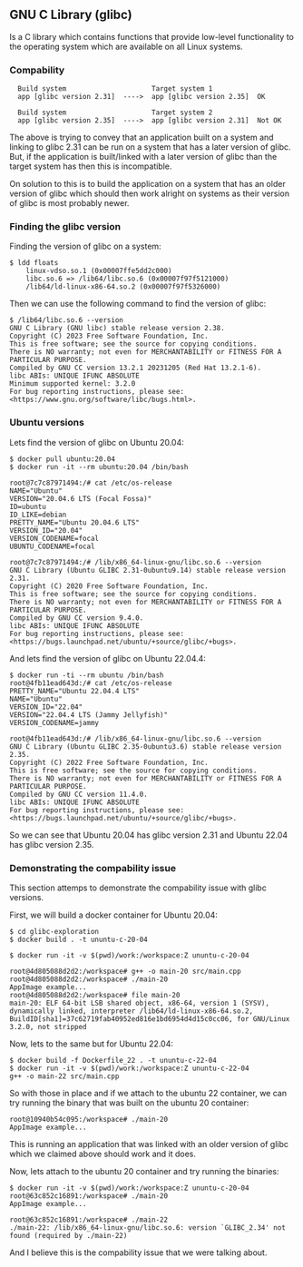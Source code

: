 ## GNU C Library (glibc)
Is a C library which contains functions that provide low-level functionality to
the operating system which are available on all Linux systems.

### Compability
``` 
  Build system                     Target system 1
  app [glibc version 2.31]  ---->  app [glibc version 2.35]  OK

  Build system                     Target system 2
  app [glibc version 2.35]  ---->  app [glibc version 2.31]  Not OK
```
The above is trying to convey that an application built on a system and linking
to glibc 2.31 can be run on a system that has a later version of glibc.
But, if the application is built/linked with a later version of glibc than the
target system has then this is incompatible.

On solution to this is to build the application on a system that has an older
version of glibc which should then work alright on systems as their version of
glibc is most probably newer.

### Finding the glibc version
Finding the version of glibc on a system:
```console
$ ldd floats
	linux-vdso.so.1 (0x00007ffe5dd2c000)
	libc.so.6 => /lib64/libc.so.6 (0x00007f97f5121000)
	/lib64/ld-linux-x86-64.so.2 (0x00007f97f5326000)
```
Then we can use the following command to find the version of glibc:
```console
$ /lib64/libc.so.6 --version
GNU C Library (GNU libc) stable release version 2.38.
Copyright (C) 2023 Free Software Foundation, Inc.
This is free software; see the source for copying conditions.
There is NO warranty; not even for MERCHANTABILITY or FITNESS FOR A
PARTICULAR PURPOSE.
Compiled by GNU CC version 13.2.1 20231205 (Red Hat 13.2.1-6).
libc ABIs: UNIQUE IFUNC ABSOLUTE
Minimum supported kernel: 3.2.0
For bug reporting instructions, please see:
<https://www.gnu.org/software/libc/bugs.html>.
```

### Ubuntu versions
Lets find the version of glibc on Ubuntu 20.04:
```console
$ docker pull ubuntu:20.04
$ docker run -it --rm ubuntu:20.04 /bin/bash

root@7c7c87971494:/# cat /etc/os-release 
NAME="Ubuntu"
VERSION="20.04.6 LTS (Focal Fossa)"
ID=ubuntu
ID_LIKE=debian
PRETTY_NAME="Ubuntu 20.04.6 LTS"
VERSION_ID="20.04"
VERSION_CODENAME=focal
UBUNTU_CODENAME=focal

root@7c7c87971494:/# /lib/x86_64-linux-gnu/libc.so.6 --version
GNU C Library (Ubuntu GLIBC 2.31-0ubuntu9.14) stable release version 2.31.
Copyright (C) 2020 Free Software Foundation, Inc.
This is free software; see the source for copying conditions.
There is NO warranty; not even for MERCHANTABILITY or FITNESS FOR A
PARTICULAR PURPOSE.
Compiled by GNU CC version 9.4.0.
libc ABIs: UNIQUE IFUNC ABSOLUTE
For bug reporting instructions, please see:
<https://bugs.launchpad.net/ubuntu/+source/glibc/+bugs>.
```

And lets find the version of glibc on Ubuntu 22.04.4:
```console
$ docker run -ti --rm ubuntu /bin/bash
root@4fb11ead643d:/# cat /etc/os-release 
PRETTY_NAME="Ubuntu 22.04.4 LTS"
NAME="Ubuntu"
VERSION_ID="22.04"
VERSION="22.04.4 LTS (Jammy Jellyfish)"
VERSION_CODENAME=jammy

root@4fb11ead643d:/# /lib/x86_64-linux-gnu/libc.so.6 --version
GNU C Library (Ubuntu GLIBC 2.35-0ubuntu3.6) stable release version 2.35.
Copyright (C) 2022 Free Software Foundation, Inc.
This is free software; see the source for copying conditions.
There is NO warranty; not even for MERCHANTABILITY or FITNESS FOR A
PARTICULAR PURPOSE.
Compiled by GNU CC version 11.4.0.
libc ABIs: UNIQUE IFUNC ABSOLUTE
For bug reporting instructions, please see:
<https://bugs.launchpad.net/ubuntu/+source/glibc/+bugs>.
````
So we can see that Ubuntu 20.04 has glibc version 2.31 and Ubuntu 22.04 has
glibc version 2.35.

### Demonstrating the compability issue
This section attemps to demonstrate the compability issue with glibc versions.

First, we will build a docker container for Ubuntu 20.04:
```console
$ cd glibc-exploration
$ docker build . -t ununtu-c-20-04

$ docker run -it -v $(pwd)/work:/workspace:Z ununtu-c-20-04

root@4d805088d2d2:/workspace# g++ -o main-20 src/main.cpp 
root@4d805088d2d2:/workspace# ./main-20 
AppImage example...
root@4d805088d2d2:/workspace# file main-20 
main-20: ELF 64-bit LSB shared object, x86-64, version 1 (SYSV), dynamically linked, interpreter /lib64/ld-linux-x86-64.so.2, BuildID[sha1]=37c62719fab40952ed816e1bd6954d4d15c0cc06, for GNU/Linux 3.2.0, not stripped
```

Now, lets to the same but for Ubuntu 22.04:
```console
$ docker build -f Dockerfile_22 . -t ununtu-c-22-04
$ docker run -it -v $(pwd)/work:/workspace:Z ununtu-c-22-04
g++ -o main-22 src/main.cpp
```

So with those in place and if we attach to the ubuntu 22 container, we can
try running the binary that was built on the ubuntu 20 container:
```console
root@10940b54c095:/workspace# ./main-20
AppImage example...
```
This is running an application that was linked with an older version of glibc
which we claimed above should work and it does.

Now, lets attach to the ubuntu 20 container and try running the binaries:
```console
$ docker run -it -v $(pwd)/work:/workspace:Z ununtu-c-20-04
root@63c852c16891:/workspace# ./main-20 
AppImage example...

root@63c852c16891:/workspace# ./main-22 
./main-22: /lib/x86_64-linux-gnu/libc.so.6: version `GLIBC_2.34' not found (required by ./main-22)
```
And I believe this is the compability issue that we were talking about.
